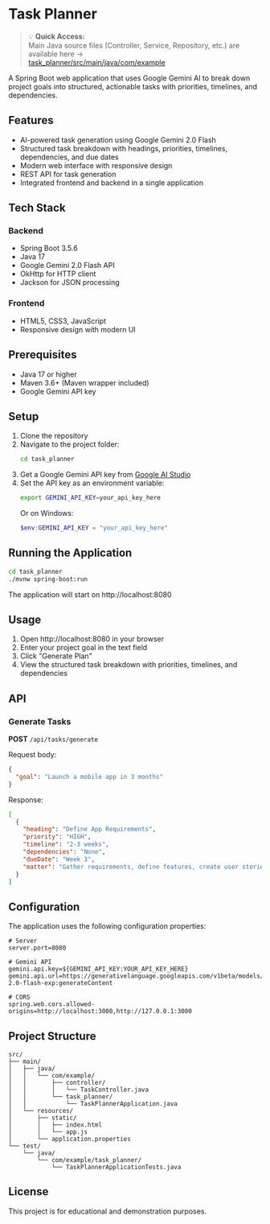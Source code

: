 # Task Planner

> 💡 **Quick Access:**  
> Main Java source files (Controller, Service, Repository, etc.) are available here →  
> [task_planner/src/main/java/com/example](https://github.com/SrikarGoli/Smart-task-planner/tree/main/task_planner/src/main/java/com/example)


A Spring Boot web application that uses Google Gemini AI to break down project goals into structured, actionable tasks with priorities, timelines, and dependencies.

## Features

- AI-powered task generation using Google Gemini 2.0 Flash
- Structured task breakdown with headings, priorities, timelines, dependencies, and due dates
- Modern web interface with responsive design
- REST API for task generation
- Integrated frontend and backend in a single application

## Tech Stack

### Backend
- Spring Boot 3.5.6
- Java 17
- Google Gemini 2.0 Flash API
- OkHttp for HTTP client
- Jackson for JSON processing

### Frontend
- HTML5, CSS3, JavaScript
- Responsive design with modern UI

## Prerequisites

- Java 17 or higher
- Maven 3.6+ (Maven wrapper included)
- Google Gemini API key

## Setup

1. Clone the repository
2. Navigate to the project folder:
   ```bash
   cd task_planner
   ```
3. Get a Google Gemini API key from [Google AI Studio](https://makersuite.google.com/app/apikey)
4. Set the API key as an environment variable:
   ```bash
   export GEMINI_API_KEY=your_api_key_here
   ```
   Or on Windows:
   ```powershell
   $env:GEMINI_API_KEY = "your_api_key_here"
   ```

## Running the Application

```bash
cd task_planner
./mvnw spring-boot:run
```

The application will start on http://localhost:8080

## Usage

1. Open http://localhost:8080 in your browser
2. Enter your project goal in the text field
3. Click "Generate Plan"
4. View the structured task breakdown with priorities, timelines, and dependencies

## API

### Generate Tasks
**POST** `/api/tasks/generate`

Request body:
```json
{
  "goal": "Launch a mobile app in 3 months"
}
```

Response:
```json
[
  {
    "heading": "Define App Requirements",
    "priority": "HIGH",
    "timeline": "2-3 weeks",
    "dependencies": "None",
    "dueDate": "Week 3",
    "matter": "Gather requirements, define features, create user stories..."
  }
]
```

## Configuration

The application uses the following configuration properties:

```properties
# Server
server.port=8080

# Gemini API
gemini.api.key=${GEMINI_API_KEY:YOUR_API_KEY_HERE}
gemini.api.url=https://generativelanguage.googleapis.com/v1beta/models/gemini-2.0-flash-exp:generateContent

# CORS
spring.web.cors.allowed-origins=http://localhost:3000,http://127.0.0.1:3000
```

## Project Structure

```
src/
├── main/
│   ├── java/
│   │   └── com/example/
│   │       ├── controller/
│   │       │   └── TaskController.java
│   │       └── task_planner/
│   │           └── TaskPlannerApplication.java
│   └── resources/
│       ├── static/
│       │   ├── index.html
│       │   └── app.js
│       └── application.properties
└── test/
    └── java/
        └── com/example/task_planner/
            └── TaskPlannerApplicationTests.java
```

## License

This project is for educational and demonstration purposes.
